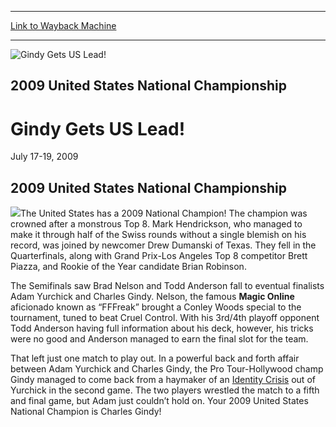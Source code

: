 
---
[Link to Wayback Machine](https://web.archive.org/web/20151205235617/http://magic.wizards.com/en/events/coverage/gindy-gets-us-lead)

[_metadata_:description]:- "2009 United States National Championship"
[_metadata_:generator]:- "Drupal 7 (http://drupal.org)"
[_metadata_:node]:- "515926"
[_metadata_:source]:- "div-block-system-main"
[_metadata_:title]:- "Gindy Gets US Lead!"
[_metadata_:wayback_capture_timestamp]:- "2015-12-05 23:56:17"
[_metadata_:wayback_raw_url]:- "https://web.archive.org/web/20151205235617id_/http://magic.wizards.com/en/events/coverage/gindy-gets-us-lead"
[_metadata_:wayback_url]:- "http://magic.wizards.com/en/events/coverage/gindy-gets-us-lead"
---







![Gindy Gets US Lead!](https://media.magic.wizards.com/images/banner/large_1.jpg)





2009 United States National Championship
----------------------------------------


Gindy Gets US Lead!
===================




July 17-19, 2009












2009 United States National Championship
----------------------------------------


![](https://media.magic.wizards.com/image_legacy_migration/mtg/images/daily/events/usnat09/day3_end_blurb.jpg)The United States has a 2009 National Champion! The champion was crowned after a monstrous Top 8. Mark Hendrickson, who managed to make it through half of the Swiss rounds without a single blemish on his record, was joined by newcomer Drew Dumanski of Texas. They fell in the Quarterfinals, along with Grand Prix-Los Angeles Top 8 competitor Brett Piazza, and Rookie of the Year candidate Brian Robinson.


The Semifinals saw Brad Nelson and Todd Anderson fall to eventual finalists Adam Yurchick and Charles Gindy. Nelson, the famous **Magic Online** aficionado known as “FFFreak” brought a Conley Woods special to the tournament, tuned to beat Cruel Control. With his 3rd/4th playoff opponent Todd Anderson having full information about his deck, however, his tricks were no good and Anderson managed to earn the final slot for the team.


That left just one match to play out. In a powerful back and forth affair between Adam Yurchick and Charles Gindy, the Pro Tour-Hollywood champ Gindy managed to come back from a haymaker of an [Identity Crisis](http://gatherer.wizards.com/Pages/Card/Details.aspx?name=Identity+Crisis) out of Yurchick in the second game. The two players wrestled the match to a fifth and final game, but Adam just couldn’t hold on. Your 2009 United States National Champion is Charles Gindy!


  

 

